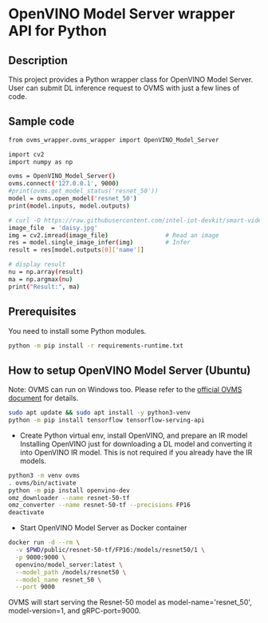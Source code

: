 # OpenVINO Model Server wrapper API for Python
## Description
This project provides a Python wrapper class for OpenVINO Model Server.  
User can submit DL inference request to OVMS with just a few lines of code.  

## Sample code
```sh
from ovms_wrapper.ovms_wrapper import OpenVINO_Model_Server

import cv2
import numpy as np

ovms = OpenVINO_Model_Server()
ovms.connect('127.0.0.1', 9000)
#print(ovms.get_model_status('resnet_50'))
model = ovms.open_model('resnet_50')
print(model.inputs, model.outputs)

# curl -O https://raw.githubusercontent.com/intel-iot-devkit/smart-video-workshop/master/Labs/daisy.jpg
image_file  = 'daisy.jpg'
img = cv2.imread(image_file)                # Read an image
res = model.single_image_infer(img)         # Infer
result = res[model.outputs[0]['name']]

# display result
nu = np.array(result)
ma = np.argmax(nu)
print("Result:", ma)
```

## Prerequisites
You need to install some Python modules.   
```sh
python -m pip install -r requirements-runtime.txt
```

## How to setup OpenVINO Model Server (Ubuntu)
Note: OVMS can run on Windows too. Please refer to the [official OVMS document](https://docs.openvino.ai/latest/openvino_docs_ovms.html) for details.  
```sh
sudo apt update && sudo apt install -y python3-venv
python -m pip install tensorflow tensorflow-serving-api
```
- Create Python virtual env, install OpenVINO, and prepare an IR model  
Installing OpenVINO just for downloading a DL model and converting it into OpenVINO IR model. This is not required if you already have the IR models.  
```sh
python3 -m venv ovms
. ovms/bin/activate
python -m pip install openvino-dev
omz_downloader --name resnet-50-tf
omz_converter --name resnet-50-tf --precisions FP16
deactivate
```
- Start OpenVINO Model Server as Docker container
```sh
docker run -d --rm \
  -v $PWD/public/resnet-50-tf/FP16:/models/resnet50/1 \
  -p 9000:9000 \
  openvino/model_server:latest \
  --model_path /models/resnet50 \
  --model_name resnet_50 \
  --port 9000
```
OVMS will start serving the Resnet-50 model as model-name='resnet_50', model-version=1, and gRPC-port=9000.
